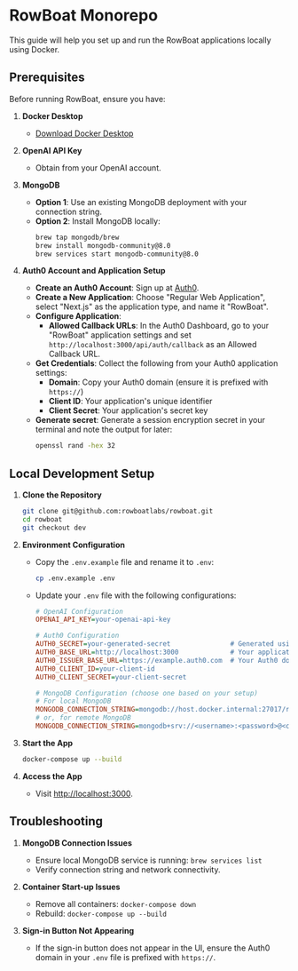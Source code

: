 # RowBoat Monorepo

This guide will help you set up and run the RowBoat applications locally using Docker.

## Prerequisites

Before running RowBoat, ensure you have:

1. **Docker Desktop**
   - [Download Docker Desktop](https://www.docker.com/products/docker-desktop)

2. **OpenAI API Key**
   - Obtain from your OpenAI account.

3. **MongoDB**
   - **Option 1**: Use an existing MongoDB deployment with your connection string.
   - **Option 2**: Install MongoDB locally:
     ```bash
     brew tap mongodb/brew
     brew install mongodb-community@8.0
     brew services start mongodb-community@8.0
     ```

4. **Auth0 Account and Application Setup**
   - **Create an Auth0 Account**: Sign up at [Auth0](https://auth0.com).
   - **Create a New Application**: Choose "Regular Web Application", select "Next.js" as the application type, and name it "RowBoat".
   - **Configure Application**:
     - **Allowed Callback URLs**: In the Auth0 Dashboard, go to your "RowBoat" application settings and set `http://localhost:3000/api/auth/callback` as an Allowed Callback URL.
   - **Get Credentials**: Collect the following from your Auth0 application settings:
     - **Domain**: Copy your Auth0 domain (ensure it is prefixed with `https://`)
     - **Client ID**: Your application's unique identifier
     - **Client Secret**: Your application's secret key
   - **Generate secret**: Generate a session encryption secret in your terminal and note the output for later:
     ```bash
     openssl rand -hex 32
     ```

## Local Development Setup

1. **Clone the Repository**
   ```bash
   git clone git@github.com:rowboatlabs/rowboat.git
   cd rowboat
   git checkout dev
   ```

2. **Environment Configuration**
   - Copy the `.env.example` file and rename it to `.env`:
     ```bash
     cp .env.example .env
     ```
   - Update your `.env` file with the following configurations:

     ```ini
     # OpenAI Configuration
     OPENAI_API_KEY=your-openai-api-key

     # Auth0 Configuration
     AUTH0_SECRET=your-generated-secret               # Generated using openssl command
     AUTH0_BASE_URL=http://localhost:3000             # Your application's base URL
     AUTH0_ISSUER_BASE_URL=https://example.auth0.com  # Your Auth0 domain (ensure it is prefixed with https://)
     AUTH0_CLIENT_ID=your-client-id
     AUTH0_CLIENT_SECRET=your-client-secret

     # MongoDB Configuration (choose one based on your setup)
     # For local MongoDB
     MONGODB_CONNECTION_STRING=mongodb://host.docker.internal:27017/rowboat 
     # or, for remote MongoDB
     MONGODB_CONNECTION_STRING=mongodb+srv://<username>:<password>@<cluster>.mongodb.net/rowboat 
     ```

3. **Start the App**
   ```bash
   docker-compose up --build
   ```

4. **Access the App**
   - Visit [http://localhost:3000](http://localhost:3000).

## Troubleshooting

1. **MongoDB Connection Issues**
   - Ensure local MongoDB service is running: `brew services list`
   - Verify connection string and network connectivity.

2. **Container Start-up Issues**
   - Remove all containers: `docker-compose down`
   - Rebuild: `docker-compose up --build`

3. **Sign-in Button Not Appearing**
   - If the sign-in button does not appear in the UI, ensure the Auth0 domain in your `.env` file is prefixed with `https://`.

